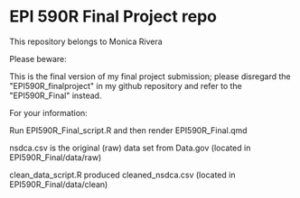 # EPI 590R Final Project repo #

This repository belongs to Monica Rivera

Please beware:

This is the final version of my final project submission;
please disregard the "EPI590R_finalproject" in my github repository
and refer to the "EPI590R_Final" instead.

For your information:

Run EPI590R_Final_script.R and then render EPI590R_Final.qmd

nsdca.csv is the original (raw) data set from Data.gov (located in EPI590R_Final/data/raw)

clean_data_script.R produced cleaned_nsdca.csv (located in EPI590R_Final/data/clean)
